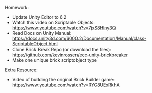 Homework:
- Update Unity Editor to 6.2
- Watch this video on Scriptable Objects: https://www.youtube.com/watch?v=7jxS8HIny3Q
- Read Docs on Unity Manual: https://docs.unity3d.com/6000.2/Documentation/Manual/class-ScriptableObject.html
- Clone Brick Break Repo (or download the files): https://github.com/kevinrossen/ecc-unity-brickbreaker
- Make one unique brick scriptobject type

Extra Resource:
- Video of building the original Brick Builder game: https://www.youtube.com/watch?v=RYG8UExRkhA